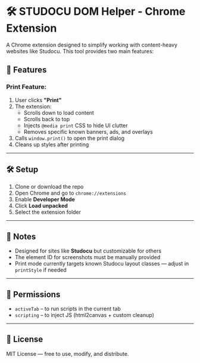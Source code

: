 # 🛠 STUDOCU DOM Helper - Chrome Extension

A Chrome extension designed to simplify working with content-heavy websites like Studocu. This tool provides two main features:


## 🚀 Features


### Print Feature:
1. User clicks **"Print"**
2. The extension:
   - Scrolls down to load content
   - Scrolls back to top
   - Injects `@media print` CSS to hide UI clutter
   - Removes specific known banners, ads, and overlays
3. Calls `window.print()` to open the print dialog
4. Cleans up styles after printing

---

## 🛠 Setup

1. Clone or download the repo
2. Open Chrome and go to `chrome://extensions`
3. Enable **Developer Mode**
4. Click **Load unpacked**
5. Select the extension folder

---


## 📝 Notes

- Designed for sites like **Studocu** but customizable for others
- The element ID for screenshots must be manually provided
- Print mode currently targets known Studocu layout classes — adjust in `printStyle` if needed

---

## 🔐 Permissions

- `activeTab` – to run scripts in the current tab
- `scripting` – to inject JS (html2canvas + custom cleanup)

---

## 📃 License

MIT License — free to use, modify, and distribute.
